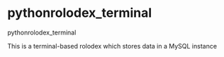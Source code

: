 # pythonrolodex_terminal
 pythonrolodex_terminal

This is a terminal-based rolodex which stores data in a MySQL instance 
